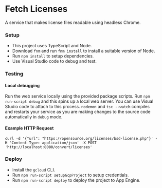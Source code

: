 # Fetch Licenses

A service that makes license files readable using headless Chrome.

### Setup

* This project uses TypeScript and Node.
* Download `fnm` and run `fnm install` to install a suitable version of Node.
* Run `npm install` to setup dependencies.
* Use Visual Studio code to debug and test.

### Testing

#### Local debugging
Run the web service locally using the provided package scripts.
Run `npm run-script debug` and this spins up a local web server. You can use Visual Studio code to attach to this process.
`nodemon` and `tsc --watch` compiles and restarts your service as you are making changes to the source code automatically in `debug` mode.

#### Example HTTP Request

```
curl -d '{"url": "https://opensource.org/licenses/bsd-license.php"}' -H 'Content-Type: application/json' -X POST 'http://localhost:8080/convert/licenses'
```

### Deploy

* Install the `gcloud` CLI.
* Run `npm run-script setupGcpProject` to setup credentials.
* Run `npm run-script deploy` to deploy the project to App Engine.
